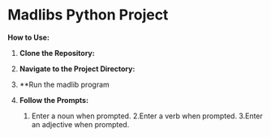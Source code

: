 # Madlibs Python Project

**How to Use:**

1. **Clone the Repository:**

2. **Navigate to the Project Directory:**
3. **Run the madlib program
4. **Follow the Prompts:**
   1. Enter a noun when prompted.
   2.Enter a verb when prompted.
   3.Enter an adjective when prompted.
